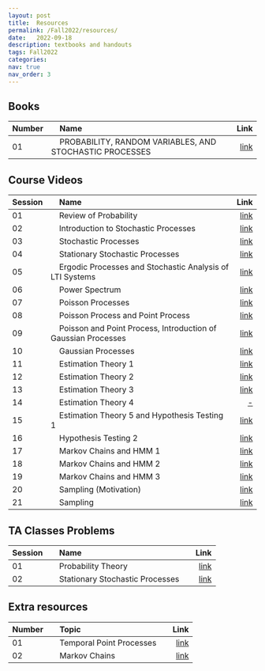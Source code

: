 ```yaml
---
layout: post
title:  Resources
permalink: /Fall2022/resources/
date:   2022-09-18
description: textbooks and handouts
tags: Fall2022
categories:
nav: true
nav_order: 3
---
```

## Books

| Number | &nbsp; &nbsp; Name                                                | Link                                           |
| :----  | :---------------------------------------------------------------  | ---------------------------------------------: |
| 01     | &nbsp; &nbsp; PROBABILITY, RANDOM VARIABLES, AND STOCHASTIC PROCESSES &nbsp; &nbsp;| <a href='/assets/Fall2022/zip/papoulis.zip'>link</a> |



## Course Videos

| Session | &nbsp; &nbsp; Name                                                    | Link                                   |
| :----   | :--------------------------------------------------------------- | ---------------------------------------------: |
| 01     | &nbsp; &nbsp; Review of Probability &nbsp; &nbsp;| <a href='https://drive.google.com/u/0/uc?export=download&confirm=1NgE&id=1Gza3ec9Tbe1SlQpcSOMiGl_lGcGCCCLq'>link</a> |
| 02     | &nbsp; &nbsp; Introduction to Stochastic Processes &nbsp; &nbsp;| <a href='https://drive.google.com/u/0/uc?export=download&confirm=9mRv&id=1yzKtuWumx_R7phEGZPd3YbwkYilybJpZ'>link</a> |
| 03     | &nbsp; &nbsp; Stochastic Processes &nbsp; &nbsp;| <a href='https://drive.google.com/file/d/1MXlMuFPIerEgaA0LvRbX4igpwoQWu9dX/view?usp=sharing'>link</a> |
| 04     | &nbsp; &nbsp; Stationary Stochastic Processes &nbsp; &nbsp;| <a href='https://drive.google.com/file/d/14Gvs4kk6EyjSzUW_cpuIQ-I2SF31nNOJ/view?usp=sharing'>link</a> |
| 05     | &nbsp; &nbsp; Ergodic Processes and Stochastic Analysis of LTI Systems &nbsp; &nbsp;| <a href='https://drive.google.com/file/d/1tXXS8DwcQvLd6_8tgqIfmciUdXIwjk4o/view?usp=sharing'>link</a> |
| 06     | &nbsp; &nbsp; Power Spectrum &nbsp; &nbsp;| <a href='https://drive.google.com/file/d/1QI723iCXIkvTgyFDDWVRWNp8ju5WG_iH/view?usp=sharing'>link</a> |
| 07     | &nbsp; &nbsp; Poisson Processes &nbsp; &nbsp;| <a href='https://drive.google.com/u/4/uc?export=download&confirm=EIsc&id=1tFDLPZTy_b9XrEzrSFKw3ZnCpeDzKh1m'>link</a> |
| 08     | &nbsp; &nbsp; Poisson Process and Point Process &nbsp; &nbsp;| <a href='https://drive.google.com/u/0/uc?export=download&confirm=oOvE&id=1I69osXUYcVwdhVin9IxhDw973rrvBmOg'>link</a> |
| 09     | &nbsp; &nbsp; Poisson and Point Process, Introduction of Gaussian Processes &nbsp; &nbsp;| <a href='https://drive.google.com/u/4/uc?export=download&confirm=lXIt&id=1cMBGe7MDg6buXklcUBl1Hx8X3GMzWq-F'>link</a> |
| 10     | &nbsp; &nbsp; Gaussian Processes &nbsp; &nbsp;| <a href='https://drive.google.com/u/4/uc?export=download&confirm=cqVo&id=1XhdjA6qKAXnUzjecW957DbSoZu2n36Je'>link</a> |
| 11     | &nbsp; &nbsp; Estimation Theory 1 &nbsp; &nbsp;| <a href='https://drive.google.com/u/3/uc?export=download&confirm=0oj5&id=1hIkgrHrGl9yQLzum5JWb9rXuUy8g331-'>link</a> |
| 12     | &nbsp; &nbsp; Estimation Theory 2 &nbsp; &nbsp;| <a href='https://drive.google.com/u/1/uc?export=download&confirm=ki46&id=1bwo2lNV6Zjia7c0dEtdAHYeC-GjUB4by'>link</a> |
| 13     | &nbsp; &nbsp; Estimation Theory 3 &nbsp; &nbsp;| <a href='https://drive.google.com/u/3/uc?export=download&confirm=PfNN&id=1mbd3K9qBsF7CkU8fJdbHjJt9H2HWpUd-'>link</a> |
| 14     | &nbsp; &nbsp; Estimation Theory 4 &nbsp; &nbsp;| <a href='#'> - </a> |
| 15     | &nbsp; &nbsp; Estimation Theory 5 and Hypothesis Testing 1 &nbsp; &nbsp;| <a href='https://drive.google.com/u/2/uc?export=download&confirm=9I6m&id=1fP45j5eEbVTp34SkEtgGzn2tFDst3fe5'>link</a> |
| 16     | &nbsp; &nbsp; Hypothesis Testing 2 &nbsp; &nbsp;| <a href='https://drive.google.com/u/4/uc?export=download&confirm=IUTi&id=1Wd8rQUg4k3CWPvBfT4eQ4eazr0OPJNuQ'>link</a> |
| 17     | &nbsp; &nbsp; Markov Chains and HMM 1 &nbsp; &nbsp;| <a href='https://drive.google.com/u/4/uc?export=download&confirm=ErOS&id=18Z2t_FCX-_FGKn3kCLlEVxorrDLwGoji'>link</a> |
| 18     | &nbsp; &nbsp; Markov Chains and HMM 2 &nbsp; &nbsp;| <a href='https://drive.google.com/u/4/uc?export=download&confirm=sagJ&id=17ma-SjPoLDhveAJBErY1XYfyWsjLn7d9'>link</a> |
| 19     | &nbsp; &nbsp; Markov Chains and HMM 3 &nbsp; &nbsp;| <a href='https://drive.google.com/u/4/uc?export=download&confirm=oRBq&id=1e6iDnLwMpabGzRQkZY54B3rEazAiTy16'>link</a> |
| 20     | &nbsp; &nbsp; Sampling (Motivation) &nbsp; &nbsp;| <a href='https://drive.google.com/uc?export=download&id=1Ek_0Yx67JQwzmYkDKHbgPoIy8O5vE1Te'>link</a> |
| 21     | &nbsp; &nbsp; Sampling &nbsp; &nbsp;| <a href='https://drive.google.com/u/4/uc?export=download&confirm=eUqZ&id=1qZ0E_DCiW_Odk3ELRZbcGhJDv2sfPLwq'>link</a> |





## TA Classes Problems

| Session | &nbsp; &nbsp; Name                                                    | Link                                   |
| :----   | :--------------------------------------------------------------- | ---------------------------------------------: |
| 01     | &nbsp; &nbsp; Probability Theory &nbsp; &nbsp;| <a href='/assets/Fall2022/pdf/ta_classes/Stoch_Fall2020_TA_Class_1.pdf'>link</a> |
| 02     | &nbsp; &nbsp; Stationary Stochastic Processes &nbsp; &nbsp;| <a href='/assets/Fall2022/pdf/ta_classes/Stoch_Fall2020_TA_Class_2.pdf'>link</a> |



## Extra resources

| Number | &nbsp; &nbsp; Topic                                                    | Link                                   |
| :----   | :--------------------------------------------------------------- | ---------------------------------------------: |
| 01     | &nbsp; &nbsp; Temporal Point Processes &nbsp; &nbsp;| <a href='/assets/Fall2022/pdf/handouts/temporal.pdf'>link</a> |
| 02     | &nbsp; &nbsp; Markov Chains &nbsp; &nbsp;| <a href='/assets/Fall2022/pdf/markov.pdf'>link</a> |
